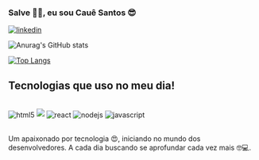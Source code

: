 ### Salve 👊🏾, eu sou Cauê Santos 😎

[![linkedin](https://img.shields.io/badge/LinkedIn-0077B5?style=for-the-badge&logo=linkedin&logoColor=white)](www.linkedin.com/in/cauê-santos-1126b2149)

![Anurag's GitHub stats](https://github-readme-stats.vercel.app/api?username=Caue23&show_icons=true&theme=tokyonight)

[![Top Langs](https://github-readme-stats.vercel.app/api/top-langs/?username=anuraghazra&layout=compact)](https://github.com/Caue23/github-readme-stats)

## Tecnologias que uso no meu dia!

<div style="display: inline_block"><br/>
  <img align="center" alt="html5" src="https://img.shields.io/badge/HTML5-E34F26?style=for-the-badge&logo=html5&logoColor=white"/>
  <img src="https://cdn.jsdelivr.net/gh/devicons/devicon/icons/css3/css3-original.svg" />      
  <img align="center" alt="react" src="https://img.shields.io/badge/React-20232A?style=for-the-badge&logo=react&logoColor=61DAFB"/>
  <img align="center" alt="nodejs" src="https://img.shields.io/badge/Node.js-43853D?style=for-the-badge&logo=node.js&logoColor=white"/>
  <img align="center" alt="javascript" src="https://img.shields.io/badge/JavaScript-F7DF1E?style=for-the-badge&logo=javascript&logoColor=black"/>
</div></br>

Um apaixonado por tecnologia 😍, iniciando no mundo dos desenvolvedores. A cada dia buscando se aprofundar cada vez mais 🤓💻.


       
